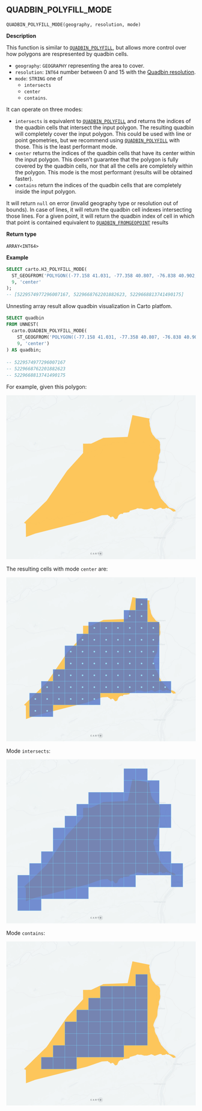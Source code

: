 ## QUADBIN_POLYFILL_MODE

```sql:signature
QUADBIN_POLYFILL_MODE(geography, resolution, mode)
```

**Description**

This function is similar to [`QUADBIN_POLYFILL`](quadbin#quadbin_polyfill), but allows more control over how polygons are respresented by quadbin cells.

* `geography`: `GEOGRAPHY` representing the area to cover.
* `resolution`: `INT64` number between 0 and 15 with the [Quadbin resolution](https://docs.carto.com/data-and-analysis/analytics-toolbox-for-bigquery/key-concepts/spatial-indexes#quadbin).
* `mode`: `STRING` one of
    * `intersects`
    * `center`
    * `contains`.

It can operate on three modes:

* `intersects` is equivalent to [`QUADBIN_POLYFILL`](quadbin#quadbin_polyfill) and returns the indices of the quadbin cells that intersect the input polygon. The resulting quadbin will completely cover the input polygon. This could be used with line or point geometries, but we recommend using [`QUADBIN_POLYFILL`](quadbin#quadbin_polyfill) with those. This is the least performant mode.
* `center` returns the indices of the quadbin cells that have its center within the input polygon. This doesn't guarantee that the polygon is fully covered by the quadbin cells, nor that all the cells are completely within the polygon. This mode is the most performant (results will be obtained faster).
* `contains` return the indices of the quadbin cells that are completely inside the input polygon.

It will return `null` on error (invalid geography type or resolution out of bounds). In case of lines, it will return the quadbin cell indexes intersecting those lines. For a given point, it will return the quadbin index of cell in which that point is contained equivalent to [`QUADBIN_FROMGEOPOINT`](quadbin#quadbin_fromgeopoint) results

**Return type**

`ARRAY<INT64>`

**Example**

```sql
SELECT carto.H3_POLYFILL_MODE(
  ST_GEOGFROM('POLYGON((-77.158 41.031, -77.358 40.807, -76.838 40.902, -76.913 41.142, -77.158 41.031))'),
  9, 'center'
);
-- [5229574977296007167, 5229668762201882623, 5229668813741490175]
```

Unnesting array result allow quadbin visualization in Carto platfom.

```sql
SELECT quadbin
FROM UNNEST(
  carto.QUADBIN_POLYFILL_MODE(
    ST_GEOGFROM('POLYGON((-77.158 41.031, -77.358 40.807, -76.838 40.902, -76.913 41.142, -77.158 41.031))'),
    9, 'center')
) AS quadbin;

-- 5229574977296007167
-- 5229668762201882623
-- 5229668813741490175
```

For example, given this polygon:

![polygon](./images/QUADBIN_POLYFILL_MODE_01_polygon.png)

The resulting cells with mode `center` are:

![polygon](./images/QUADBIN_POLYFILL_MODE_02_center.png)

Mode `intersects`:

![polygon](./images/QUADBIN_POLYFILL_MODE_03_intersects.png)

Mode `contains`:

![polygon](./images/QUADBIN_POLYFILL_MODE_04_contains.png)
